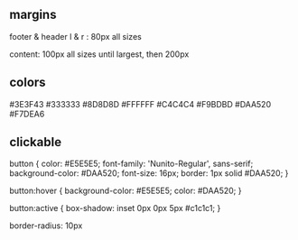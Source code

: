 ## margins 
footer & header
l & r : 80px all sizes 

content: 100px all sizes until largest, then 200px

## colors
#3E3F43
#333333
#8D8D8D
#FFFFFF
#C4C4C4
#F9BDBD
#DAA520
#F7DEA6

## clickable
 button {
    color: #E5E5E5;
    font-family: 'Nunito-Regular', sans-serif;
    background-color: #DAA520;
    font-size: 16px;
    border: 1px solid #DAA520;
}

 button:hover {
    background-color: #E5E5E5;
    color: #DAA520;
}

 button:active {
    box-shadow: inset 0px 0px 5px #c1c1c1;
}

border-radius: 10px
